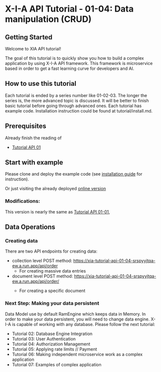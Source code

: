 # X-I-A API Tutorial - 01-04: Data manipulation (CRUD)
## Getting Started

Welcome to XIA API tutorial!

The goal of this tutorial is to quickly show you how to build a complex application by using X-I-A API framework. 
This framework is microservice based in order to get a fast learning curve for developers and AI.

## How to use this tutorial

Each tutorial is ended by a series number like 01-02-03. The longer the series is, the more advanced topic is discussed.
It will be better to finish basic tutorial before going through advanced ones. Each tutorial has example code. 
Installation instruction could be found at tutorial/install.md.

## Prerequisites

Already finish the reading of
* [Tutorial API 01](https://github.com/X-I-A/xia-tutorial-api-01)


## Start with example

Please clone and deploy the example code (see [installation guide](tutorial/install.md) for instruction).

Or just visiting the already deployed [online version](https://xia-tutorial-api-01-04-srspyyjtqa-ew.a.run.app/order)

### Modifications:

This version is nearly the same as [Tutorial API 01-01](https://github.com/X-I-A/xia-tutorial-api-01-01), 

## Data Operations
### Creating data

There are two API endpoints for creating data:
* collection level POST method: https://xia-tutorial-api-01-04-srspyyjtqa-ew.a.run.app/api/order
    * For creating massive data entries
* document level POST method: https://xia-tutorial-api-01-04-srspyyjtqa-ew.a.run.app/api/order/<key to the document>
    * For creating a specific document 

### Next Step: Making your data persistent

Data Model use by default RamEngine which keeps data in Memory. 
In order to make your data persistent, you will need to change data engine. 
X-I-A is capable of working with any database. Please follow the next tutorial:
* Tutorial 02: Database Engine Integration
* Tutorial 03: User Authentication
* Tutorial 04: Authorization Management
* Tutorial 05: Applying rate limits // Payment
* Tutorial 06: Making independent microservice work as a complex application 
* Tutorial 07: Examples of complex application
